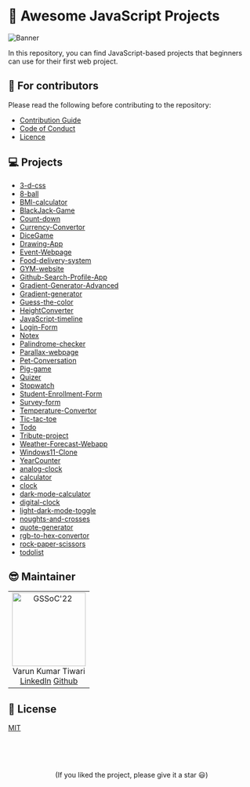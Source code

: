 # 🚀 Awesome JavaScript Projects

![Banner](./scripts/assets/banner.png)

In this repository, you can find JavaScript-based projects that beginners can use for their first web project. 

## 💙 For contributors

Please read the following before contributing to the repository:

- [Contribution Guide](./CONTRIBUTING.md)
- [Code of Conduct](./CODE_OF_CONDUCT.md)
- [Licence](./LICENCE.md)

## 💻 Projects

 
- [3-d-css](./projects/3-d-css) 
- [8-ball](./projects/8-ball) 
- [BMI-calculator](./projects/BMI-calculator) 
- [BlackJack-Game](./projects/BlackJack-Game) 
- [Count-down](./projects/Count-down) 
- [Currency-Convertor](./projects/Currency-Convertor) 
- [DiceGame](./projects/DiceGame) 
- [Drawing-App](./projects/Drawing-App) 
- [Event-Webpage](./projects/Event-Webpage) 
- [Food-delivery-system](./projects/Food-delivery-system) 
- [GYM-website](./projects/GYM-website) 
- [Github-Search-Profile-App](./projects/Github-Search-Profile-App) 
- [Gradient-Generator-Advanced](./projects/Gradient-Generator-Advanced) 
- [Gradient-generator](./projects/Gradient-generator) 
- [Guess-the-color](./projects/Guess-the-color) 
- [HeightConverter](./projects/HeightConverter) 
- [JavaScript-timeline](./projects/JavaScript-timeline) 
- [Login-Form](./projects/Login-Form) 
- [Notex](./projects/Notex) 
- [Palindrome-checker](./projects/Palindrome-checker) 
- [Parallax-webpage](./projects/Parallax-webpage) 
- [Pet-Conversation](./projects/Pet-Conversation) 
- [Pig-game](./projects/Pig-game) 
- [Quizer](./projects/Quizer) 
- [Stopwatch](./projects/Stopwatch) 
- [Student-Enrollment-Form](./projects/Student-Enrollment-Form) 
- [Survey-form](./projects/Survey-form) 
- [Temperature-Convertor](./projects/Temperature-Convertor) 
- [Tic-tac-toe](./projects/Tic-tac-toe) 
- [Todo](./projects/Todo) 
- [Tribute-project](./projects/Tribute-project) 
- [Weather-Forecast-Webapp](./projects/Weather-Forecast-Webapp) 
- [Windows11-Clone](./projects/Windows11-Clone) 
- [YearCounter](./projects/YearCounter) 
- [analog-clock](./projects/analog-clock) 
- [calculator](./projects/calculator) 
- [clock](./projects/clock) 
- [dark-mode-calculator](./projects/dark-mode-calculator) 
- [digital-clock](./projects/digital-clock) 
- [light-dark-mode-toggle](./projects/light-dark-mode-toggle) 
- [noughts-and-crosses](./projects/noughts-and-crosses) 
- [quote-generator](./projects/quote-generator) 
- [rgb-to-hex-convertor](./projects/rgb-to-hex-convertor) 
- [rock-paper-scissors](./projects/rock-paper-scissors) 
- [todolist](./projects/todolist)

## 😎 Maintainer

<table>
  <tr>
    <td align="center">
      <img src="https://avatars.githubusercontent.com/u/83509023?v=4" width="150px" alt="GSSoC'22" />
      <br/>
      Varun Kumar Tiwari
      <br/>
      <a href="https://www.linkedin.com/in/varun-tiwari-454591178/">LinkedIn</a>
      <a href="https://github.com/varunKT001">Github</a>
    </td> 
  </tr>
</table>

## 📄 License

[MIT](./LICENSE.md)

<br>
<br>
<br>

<p align='center'>
(If you liked the project, please give it a star 😃)
</p>
